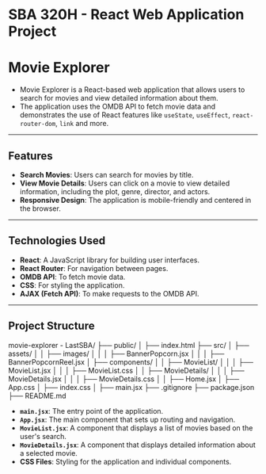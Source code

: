 # SBA 320H - React Web Application Project

# Movie Explorer

- Movie Explorer is a React-based web application that allows users to search for 
movies and view detailed information about them. 
- The application uses the OMDB API to fetch movie data and demonstrates the use 
of React features like `useState`, `useEffect`, `react-router-dom`, `link` and more.

---

## Features

- **Search Movies**: Users can search for movies by title.
- **View Movie Details**: Users can click on a movie to view detailed information, 
including the plot, genre, director, and actors.
- **Responsive Design**: The application is mobile-friendly and centered in the browser.

---

## Technologies Used

- **React**: A JavaScript library for building user interfaces.
- **React Router**: For navigation between pages.
- **OMDB API**: To fetch movie data.
- **CSS**: For styling the application.
- **AJAX (Fetch API)**: To make requests to the OMDB API.

---

## Project Structure

movie-explorer - LastSBA/
├── public/
│ ├── index.html
├── src/
│ ├── assets/
│ │ ├── images/
│ │ │ ├── BannerPopcorn.jsx
│ │ │ ├── BannerPopcornReel.jsx
│ ├── components/
│ │ ├── MovieList/
│ │ │ ├── MovieList.jsx
│ │ │ ├── MovieList.css
│ │ ├── MovieDetails/
│ │ │ ├── MovieDetails.jsx
│ │ │ ├── MovieDetails.css
│ │ ├── Home.jsx
│ ├── App.css
│ ├── index.css
│ ├── main.jsx
├── .gitignore
├── package.json
├── README.md

- **`main.jsx`**: The entry point of the application.
- **`App.jsx`**: The main component that sets up routing and navigation.
- **`MovieList.jsx`**: A component that displays a list of movies based on the user's search.
- **`MovieDetails.jsx`**: A component that displays detailed information about a selected movie.
- **CSS Files**: Styling for the application and individual components.
